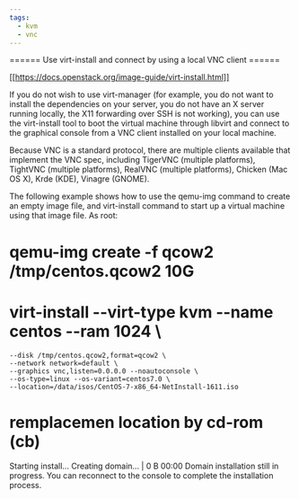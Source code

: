 ```yaml
---
tags:
  - kvm
  - vnc
---
```


====== Use virt-install and connect by using a local VNC client ======

[[https://docs.openstack.org/image-guide/virt-install.html]]

If you do not wish to use virt-manager (for example, you do not want to install the dependencies on your server, you do not have an X server running locally, the X11 forwarding over SSH is not working), you can use the virt-install tool to boot the virtual machine through libvirt and connect to the graphical console from a VNC client installed on your local machine.

Because VNC is a standard protocol, there are multiple clients available that implement the VNC spec, including TigerVNC (multiple platforms), TightVNC (multiple platforms), RealVNC (multiple platforms), Chicken (Mac OS X), Krde (KDE), Vinagre (GNOME).

The following example shows how to use the qemu-img command to create an empty image file, and virt-install command to start up a virtual machine using that image file. As root:

  # qemu-img create -f qcow2 /tmp/centos.qcow2 10G
  # virt-install --virt-type kvm --name centos --ram 1024 \
    --disk /tmp/centos.qcow2,format=qcow2 \
    --network network=default \
    --graphics vnc,listen=0.0.0.0 --noautoconsole \
    --os-type=linux --os-variant=centos7.0 \
    --location=/data/isos/CentOS-7-x86_64-NetInstall-1611.iso
  # remplacemen location by cd-rom (cb)
  Starting install...
  Creating domain...                     |    0 B     00:00
  Domain installation still in progress. You can reconnect to
  the console to complete the installation process.